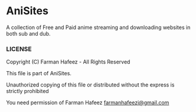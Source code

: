 # AniSites
A collection of Free and Paid anime streaming and downloading websites in both sub and dub.

### LICENSE

Copyright (C) Farman Hafeez - All Rights Reserved

This file is part of AniSites.

Unauthorized copying of this file or distributed without the express is strictly prohibited

You need permission of Farman Hafeez <farmanhafeezj@gmail.com>
